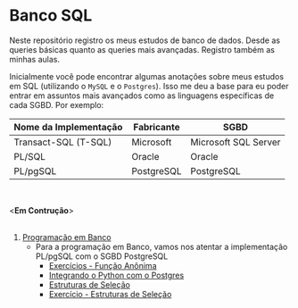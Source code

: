 # Banco SQL
 
Neste repositório registro os meus estudos de banco de dados. Desde as queries básicas quanto as queries mais avançadas.
Registro também as minhas aulas.

Inicialmente você pode encontrar algumas anotações sobre meus estudos em SQL (utilizando o `MySQL` e o `Postgres`). Isso me deu a base para eu poder entrar em assuntos mais avançados como as linguagens específicas de cada SGBD. Por exemplo:

Nome da Implementação | Fabricante | SGBD|
---------------------|------------|------|
Transact-SQL (T-SQL) | Microsoft | Microsoft SQL Server |
PL/SQL | Oracle | Oracle |
PL/pgSQL | PostgreSQL | PostgreSQL |

<br />

<**Em Contrução**>
<br /><br />
1. [Programação em Banco](https://github.com/cantaruttim/BancoSQL/tree/main/Programa%C3%A7%C3%A3o%20em%20Banco)
    * Para a programação em Banco, vamos nos atentar a implementação PL/pgSQL com o SGBD PostgreSQL
        - [Exercícios - Função Anônima](https://github.com/cantaruttim/BancoSQL/blob/main/Programa%C3%A7%C3%A3o%20em%20Banco/Lista%20de%20Ex%20PgBD.sql)
        - [Integrando o Python com o Postgres](https://github.com/cantaruttim/BancoSQL/tree/main/Programa%C3%A7%C3%A3o%20em%20Banco/Integra)
        - [Estruturas de Seleção](https://github.com/cantaruttim/BancoSQL/blob/main/Programa%C3%A7%C3%A3o%20em%20Banco/Estruturas_de_Selecao.sql)
        - [Exercício - Estruturas de Seleção](https://github.com/cantaruttim/BancoSQL/blob/main/Programa%C3%A7%C3%A3o%20em%20Banco/Exercicios_Selecao.sql)
